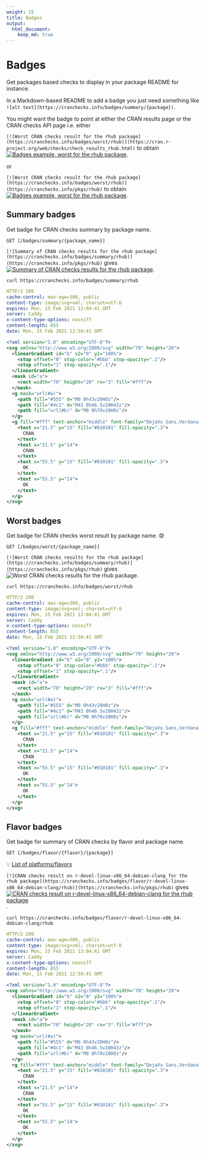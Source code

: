 ```yaml
---
weight: 15
title: Badges
output: 
  html_document:
    keep_md: true
---
```




# Badges

Get packages based checks to display in your package README for instance.

In a Markdown-based README to add a badge you just need something like `![alt text](https://cranchecks.info/badges/summary/{package})`. 

You might want the badge to point at either the CRAN results page or the CRAN checks API page i.e. either

`[![Worst CRAN checks result for the rhub package](https://cranchecks.info/badges/worst/rhub)](https://cran.r-project.org/web/checks/check_results_rhub.html)` to obtain [![Badges example, worst for the rhub package](https://cranchecks.info/badges/worst/rhub)](https://cran.r-project.org/web/checks/check_results_rhub.html).

or

`[![Worst CRAN checks result for the rhub package](https://cranchecks.info/badges/worst/rhub)](https://cranchecks.info/pkgs/rhub)` to obtain [![Badges example, worst for the rhub package](https://cranchecks.info/badges/worst/rhub)](https://cranchecks.info/pkgs/rhub).

## Summary badges

Get badge for CRAN checks summary by package name.

`GET [/badges/summary/{package_name}]`

`[![Summary of CRAN checks results for the rhub package](https://cranchecks.info/badges/summary/rhub)](https://cranchecks.info/pkgs/rhub)` gives [![Summary of CRAN checks results for the rhub package](https://cranchecks.info/badges/summary/rhub)](https://cranchecks.info/pkgs/rhub).

```shell
curl https://cranchecks.info/badges/summary/rhub
```
```yaml
HTTP/2 200 
cache-control: max-age=300, public
content-type: image/svg+xml; charset=utf-8
expires: Mon, 15 Feb 2021 13:04:41 GMT
server: Caddy
x-content-type-options: nosniff
content-length: 855
date: Mon, 15 Feb 2021 12:59:41 GMT

```
```xml
<?xml version="1.0" encoding="UTF-8"?>
<svg xmlns="http://www.w3.org/2000/svg" width="70" height="20">
  <linearGradient id="b" x2="0" y2="100%">
    <stop offset="0" stop-color="#bbb" stop-opacity=".1"/>
    <stop offset="1" stop-opacity=".1"/>
  </linearGradient>
  <mask id="a">
    <rect width="70" height="20" rx="3" fill="#fff"/>
  </mask>
  <g mask="url(#a)">
    <path fill="#555" d="M0 0h43v20H0z"/>
    <path fill="#4c1" d="M43 0h46.5v20H43z"/>
    <path fill="url(#b)" d="M0 0h70v20H0z"/>
  </g>
  <g fill="#fff" text-anchor="middle" font-family="DejaVu Sans,Verdana,Geneva,sans-serif" font-size="11">
    <text x="21.5" y="15" fill="#010101" fill-opacity=".3">
      CRAN
    </text>
    <text x="21.5" y="14">
      CRAN
    </text>
    <text x="55.5" y="15" fill="#010101" fill-opacity=".3">
      OK
    </text>
    <text x="55.5" y="14">
      OK
    </text>
  </g>
</svg>
```

## Worst badges

Get badge for CRAN checks worst result by package name. :cold_sweat:

`GET [/badges/worst/{package_name}]`

`[![Worst CRAN checks results for the rhub package](https://cranchecks.info/badges/summary/rhub)](https://cranchecks.info/pkgs/rhub)` gives ![Worst CRAN checks results for the rhub package](https://cranchecks.info/badges/worst/rhub).



```shell
curl https://cranchecks.info/badges/worst/rhub
```
```yaml
HTTP/2 200 
cache-control: max-age=300, public
content-type: image/svg+xml; charset=utf-8
expires: Mon, 15 Feb 2021 13:04:41 GMT
server: Caddy
x-content-type-options: nosniff
content-length: 855
date: Mon, 15 Feb 2021 12:59:41 GMT

```
```xml
<?xml version="1.0" encoding="UTF-8"?>
<svg xmlns="http://www.w3.org/2000/svg" width="70" height="20">
  <linearGradient id="b" x2="0" y2="100%">
    <stop offset="0" stop-color="#bbb" stop-opacity=".1"/>
    <stop offset="1" stop-opacity=".1"/>
  </linearGradient>
  <mask id="a">
    <rect width="70" height="20" rx="3" fill="#fff"/>
  </mask>
  <g mask="url(#a)">
    <path fill="#555" d="M0 0h43v20H0z"/>
    <path fill="#4c1" d="M43 0h46.5v20H43z"/>
    <path fill="url(#b)" d="M0 0h70v20H0z"/>
  </g>
  <g fill="#fff" text-anchor="middle" font-family="DejaVu Sans,Verdana,Geneva,sans-serif" font-size="11">
    <text x="21.5" y="15" fill="#010101" fill-opacity=".3">
      CRAN
    </text>
    <text x="21.5" y="14">
      CRAN
    </text>
    <text x="55.5" y="15" fill="#010101" fill-opacity=".3">
      OK
    </text>
    <text x="55.5" y="14">
      OK
    </text>
  </g>
</svg>
```

## Flavor badges

Get badge for summary of CRAN checks by flavor and package name.

`GET [/badges/flavor/{flavor}/{package}]`

:bulb: [List of platforms/flavors](https://cran.r-project.org/web/checks/check_flavors.html)

`[![CRAN checks result on r-devel-linux-x86_64-debian-clang for the rhub package](https://cranchecks.info/badges/flavor/r-devel-linux-x86_64-debian-clang/rhub)](https://cranchecks.info/pkgs/rhub)` gives [![CRAN checks result on r-devel-linux-x86_64-debian-clang for the rhub package](https://cranchecks.info/badges/flavor/r-devel-linux-x86_64-debian-clang/rhub)](https://cranchecks.info/pkgs/rhub).

```shell
curl https://cranchecks.info/badges/flavor/r-devel-linux-x86_64-debian-clang/rhub
```
```yaml
HTTP/2 200 
cache-control: max-age=300, public
content-type: image/svg+xml; charset=utf-8
expires: Mon, 15 Feb 2021 13:04:41 GMT
server: Caddy
x-content-type-options: nosniff
content-length: 855
date: Mon, 15 Feb 2021 12:59:41 GMT

```
```xml
<?xml version="1.0" encoding="UTF-8"?>
<svg xmlns="http://www.w3.org/2000/svg" width="70" height="20">
  <linearGradient id="b" x2="0" y2="100%">
    <stop offset="0" stop-color="#bbb" stop-opacity=".1"/>
    <stop offset="1" stop-opacity=".1"/>
  </linearGradient>
  <mask id="a">
    <rect width="70" height="20" rx="3" fill="#fff"/>
  </mask>
  <g mask="url(#a)">
    <path fill="#555" d="M0 0h43v20H0z"/>
    <path fill="#4c1" d="M43 0h46.5v20H43z"/>
    <path fill="url(#b)" d="M0 0h70v20H0z"/>
  </g>
  <g fill="#fff" text-anchor="middle" font-family="DejaVu Sans,Verdana,Geneva,sans-serif" font-size="11">
    <text x="21.5" y="15" fill="#010101" fill-opacity=".3">
      CRAN
    </text>
    <text x="21.5" y="14">
      CRAN
    </text>
    <text x="55.5" y="15" fill="#010101" fill-opacity=".3">
      OK
    </text>
    <text x="55.5" y="14">
      OK
    </text>
  </g>
</svg>
```
